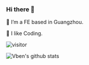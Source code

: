 ### Hi there 👋

<p align="left">
  
🔭 I’m a FE based in Guangzhou.

🌱 I like Coding.

![visitor](https://visitor-badge.glitch.me/badge?page_id=samyzh)

</p>
<!-- <img align="right" src="https://github-readme-stats.vercel.app/api?username=samyzh&show_icons=true&theme=vue&count_private=true"/>-->

![Vben's github stats](https://github-readme-stats.vercel.app/api?username=samyzh&show_icons=true&theme=vue&count_private=true)



<!--![Top Langs](https://github-readme-stats.vercel.app/api/top-langs/?username=samyzh)-->

<!--
**samyzh/samyzh** is a ✨ _special_ ✨ repository because its `README.md` (this file) appears on your GitHub profile.

Here are some ideas to get you started:

- 🔭 I’m currently working on ...
- 🌱 I’m currently learning ...
- 👯 I’m looking to collaborate on ...
- 🤔 I’m looking for help with ...
- 💬 Ask me about ...
- 📫 How to reach me: ...
- 😄 Pronouns: ...
- ⚡ Fun fact: ...
-->
